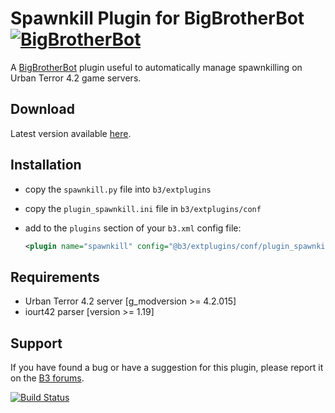Spawnkill Plugin for BigBrotherBot [![BigBrotherBot](http://i.imgur.com/7sljo4G.png)][B3]
==================================

A [BigBrotherBot][B3] plugin useful to automatically manage spawnkilling on Urban Terror 4.2 game servers.

Download
--------

Latest version available [here](https://github.com/FenixXx/b3-plugin-spawnkill/archive/master.zip).

Installation
------------

* copy the `spawnkill.py` file into `b3/extplugins`
* copy the `plugin_spawnkill.ini` file in `b3/extplugins/conf`
* add to the `plugins` section of your `b3.xml` config file:

  ```xml
  <plugin name="spawnkill" config="@b3/extplugins/conf/plugin_spawnkill.ini" />
  ```

Requirements
------------

* Urban Terror 4.2 server [g_modversion >= 4.2.015]
* iourt42 parser [version >= 1.19]

Support
-------

If you have found a bug or have a suggestion for this plugin, please report it on the [B3 forums][Support].

[B3]: http://www.bigbrotherbot.net/ "BigBrotherBot (B3)"
[Support]: http://forum.bigbrotherbot.net/plugins-by-fenix/spawnkill-plugin "Support topic on the B3 forums"

[![Build Status](https://travis-ci.org/FenixXx/b3-plugin-spawnkill.svg?branch=master)](https://travis-ci.org/FenixXx/b3-plugin-spawnkill)
